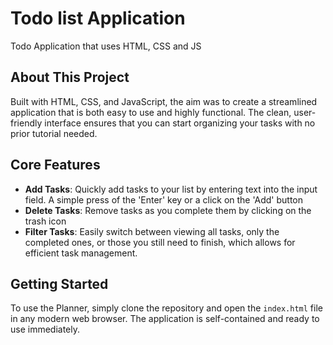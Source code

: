 # Todo list Application
Todo Application that uses HTML, CSS and JS

## About This Project

Built with HTML, CSS, and JavaScript, the aim was to create a streamlined application that is both easy to use and highly functional. The clean, user-friendly interface ensures that you can start organizing your tasks with no prior tutorial needed.

## Core Features

- **Add Tasks**: Quickly add tasks to your list by entering text into the input field. A simple press of the 'Enter' key or a click on the 'Add' button 
- **Delete Tasks**: Remove tasks as you complete them by clicking on the trash icon
- **Filter Tasks**: Easily switch between viewing all tasks, only the completed ones, or those you still need to finish, which allows for efficient task management.

## Getting Started

To use the Planner, simply clone the repository and open the `index.html` file in any modern web browser. The application is self-contained and ready to use immediately.



